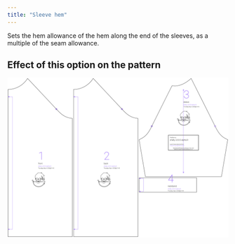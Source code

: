 ```yaml
---
title: "Sleeve hem"
---
```


Sets the hem allowance of the hem along the end of the sleeves, as a multiple of the seam allowance.



## Effect of this option on the pattern
![This image shows the effect of this option by superimposing several variants that have a different value for this option](shelly_sleevehem_sample.svg "Effect of this option on the pattern")

